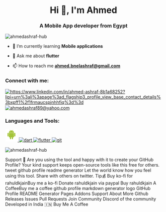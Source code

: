 <h1 align="center">Hi 👋, I'm Ahmed</h1>
<h3 align="center">A Mobile App developer from Egypt</h3>

<p align="left"> <img src="https://komarev.com/ghpvc/?username=ahmedashraf-hub&label=Profile%20views&color=0e75b6&style=flat" alt="ahmedashraf-hub" /> </p>

- 🌱 I’m currently learning **Mobile applications**

- 💬 Ask me about **flutter**

- 📫 How to reach me **ahmed.bnelashraf@gmail.com**

<h3 align="left">Connect with me:</h3>
<p align="left">
<a href="https://linkedin.com/in/https://www.linkedin.com/in/ahmed-ashraf-8b1a68252?lipi=urn%3ali%3apage%3ad_flagship3_profile_view_base_contact_details%3bxpff1%2f1frmaucspjnhhfiq%3d%3d" target="blank"><img align="center" src="https://raw.githubusercontent.com/rahuldkjain/github-profile-readme-generator/master/src/images/icons/Social/linked-in-alt.svg" alt="https://www.linkedin.com/in/ahmed-ashraf-8b1a68252?lipi=urn%3ali%3apage%3ad_flagship3_profile_view_base_contact_details%3bxpff1%2f1frmaucspjnhhfiq%3d%3d" height="30" width="40" /></a>
<a href="https://fb.com/ahmedashraf89@yahoo.com" target="blank"><img align="center" src="https://raw.githubusercontent.com/rahuldkjain/github-profile-readme-generator/master/src/images/icons/Social/facebook.svg" alt="ahmedashraf89@yahoo.com" height="30" width="40" /></a>
</p>

<h3 align="left">Languages and Tools:</h3>
<p align="left"> <a href="https://developer.android.com" target="_blank" rel="noreferrer"> <img src="https://raw.githubusercontent.com/devicons/devicon/master/icons/android/android-original-wordmark.svg" alt="android" width="40" height="40"/> </a> <a href="https://dart.dev" target="_blank" rel="noreferrer"> <img src="https://www.vectorlogo.zone/logos/dartlang/dartlang-icon.svg" alt="dart" width="40" height="40"/> </a> <a href="https://flutter.dev" target="_blank" rel="noreferrer"> <img src="https://www.vectorlogo.zone/logos/flutterio/flutterio-icon.svg" alt="flutter" width="40" height="40"/> </a> <a href="https://git-scm.com/" target="_blank" rel="noreferrer"> <img src="https://www.vectorlogo.zone/logos/git-scm/git-scm-icon.svg" alt="git" width="40" height="40"/> </a> </p>

<p><img align="center" src="https://github-readme-stats.vercel.app/api/top-langs?username=ahmedashraf-hub&show_icons=true&locale=en&layout=compact" alt="ahmedashraf-hub" /></p>

Support 🙏
Are you using the tool and happy with it to create your GitHub Profile?
Your kind support keeps open-source tools like this free for others.
tweet github profile readme generator
Let the world know how you feel using this tool. Share with others on twitter.
Tip💰
Buy ko-fi for rahuldkjainBuy me a ko-fi
Donate rahuldkjain via paypal
Buy rahuldkjain A CoffeeBuy me a coffee
github profile markdown generator logo
GitHub Profile README Generator
Pages
Addons
Support
About
More
Github
Releases
Issues
Pull Requests
Join Community
Discord of the community
Developed in India 🇮🇳
Buy Me A Coffee
